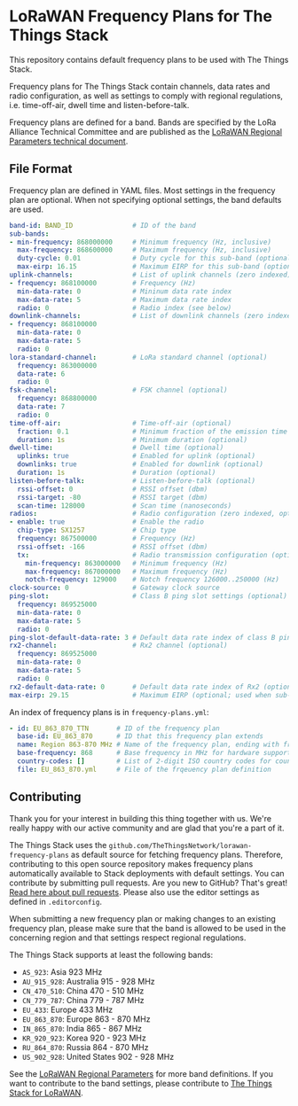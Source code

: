 # LoRaWAN Frequency Plans for The Things Stack

This repository contains default frequency plans to be used with The Things Stack.

Frequency plans for The Things Stack contain channels, data rates and radio configuration, as well as settings to comply with regional regulations, i.e. time-off-air, dwell time and listen-before-talk.

Frequency plans are defined for a band. Bands are specified by the LoRa Alliance Technical Committee and are published as the [LoRaWAN Regional Parameters technical document](https://lora-alliance.org/resource-hub).

## File Format

Frequency plan are defined in YAML files. Most settings in the frequency plan are optional. When not specifying optional settings, the band defaults are used.

```yml
band-id: BAND_ID               # ID of the band
sub-bands:
- min-frequency: 868000000     # Minimum frequency (Hz, inclusive)
  max-frequency: 868600000     # Maximum frequency (Hz, inclusive)
  duty-cycle: 0.01             # Duty cycle for this sub-band (optional; default: 1)
  max-eirp: 16.15              # Maximum EIRP for this sub-band (optional; takes precedence over frequency plan's max-eirp)
uplink-channels:               # List of uplink channels (zero indexed)
- frequency: 868100000         # Frequency (Hz)
  min-data-rate: 0             # Mininum data rate index
  max-data-rate: 5             # Maximum data rate index
  radio: 0                     # Radio index (see below)
downlink-channels:             # List of downlink channels (zero indexed)
- frequency: 868100000
  min-data-rate: 0
  max-data-rate: 5
  radio: 0
lora-standard-channel:         # LoRa standard channel (optional)
  frequency: 863000000
  data-rate: 6
  radio: 0
fsk-channel:                   # FSK channel (optional)
  frequency: 868800000
  data-rate: 7
  radio: 0
time-off-air:                  # Time-off-air (optional)
  fraction: 0.1                # Minimum fraction of the emission time (optional)
  duration: 1s                 # Minimum duration (optional)
dwell-time:                    # Dwell time (optional)
  uplinks: true                # Enabled for uplink (optional)
  downlinks: true              # Enabled for downlink (optional)
  duration: 1s                 # Duration (optional)
listen-before-talk:            # Listen-before-talk (optional)
  rssi-offset: 0               # RSSI offset (dbm)
  rssi-target: -80             # RSSI target (dbm)
  scan-time: 128000            # Scan time (nanoseconds)
radios:                        # Radio configuration (zero indexed, optional)
- enable: true                 # Enable the radio
  chip-type: SX1257            # Chip type
  frequency: 867500000         # Frequency (Hz)
  rssi-offset: -166            # RSSI offset (dbm)
  tx:                          # Radio transmission configuration (optional)
    min-frequency: 863000000   # Minimum frequency (Hz)
    max-frequency: 867000000   # Maximum frequency (Hz)
    notch-frequency: 129000    # Notch frequency 126000..250000 (Hz)
clock-source: 0                # Gateway clock source
ping-slot:                     # Class B ping slot settings (optional)
  frequency: 869525000
  min-data-rate: 0
  max-data-rate: 5
  radio: 0
ping-slot-default-data-rate: 3 # Default data rate index of class B ping slot (optional)
rx2-channel:                   # Rx2 channel (optional)
  frequency: 869525000
  min-data-rate: 0
  max-data-rate: 5
  radio: 0
rx2-default-data-rate: 0       # Default data rate index of Rx2 (optional)
max-eirp: 29.15                # Maximum EIRP (optional; used when sub-bands do not have max-eirp, takes precedence over band's default)
```

An index of frequency plans is in `frequency-plans.yml`:

```yml
- id: EU_863_870_TTN       # ID of the frequency plan
  base-id: EU_863_870      # ID that this frequency plan extends
  name: Region 863-870 MHz # Name of the frequency plan, ending with frequency ranges
  base-frequency: 868      # Base frequency in MHz for hardware support (433, 470, 868 or 915)
  country-codes: []        # List of 2-digit ISO country codes for countries where this plan can be used
  file: EU_863_870.yml     # File of the frqeuency plan definition
```

## Contributing

Thank you for your interest in building this thing together with us. We're really happy with our active community and are glad that you're a part of it.

The Things Stack uses the `github.com/TheThingsNetwork/lorawan-frequency-plans` as default source for fetching frequency plans. Therefore, contributing to this open source repository makes frequency plans automatically available to Stack deployments with default settings. You can contribute by submitting pull requests. Are you new to GitHub? That's great! [Read here about pull requests](https://help.github.com/articles/about-pull-requests/). Please also use the editor settings as defined in `.editorconfig`.

When submitting a new frequency plan or making changes to an existing frequency plan, please make sure that the band is allowed to be used in the concerning region and that settings respect regional regulations.

The Things Stack supports at least the following bands:

- `AS_923`: Asia 923 MHz
- `AU_915_928`: Australia 915 - 928 MHz
- `CN_470_510`: China 470 - 510 MHz
- `CN_779_787`: China 779 - 787 MHz
- `EU_433`: Europe 433 MHz
- `EU_863_870`: Europe 863 - 870 MHz
- `IN_865_870`: India 865 - 867 MHz
- `KR_920_923`: Korea 920 - 923 MHz
- `RU_864_870`: Russia 864 - 870 MHz
- `US_902_928`: United States 902 - 928 MHz

See the [LoRaWAN Regional Parameters](https://lora-alliance.org/resource-hub) for more band definitions. If you want to contribute to the band settings, please contribute to [The Things Stack for LoRaWAN](https://github.com/TheThingsNetwork/lorawan-stack).
